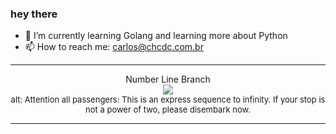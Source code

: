 ### hey there 

- :seedling: I’m currently learning Golang and learning more about Python
- :mailbox: How to reach me: carlos@chcdc.com.br


---


<!-- xkcd -->
<p align="center">Number Line Branch</br><img src=https://imgs.xkcd.com/comics/number_line_branch.png></br><font size =2>alt: Attention all passengers: This is an express sequence to infinity. If your stop is not a power of two, please disembark now.</br></font></p></table></p> 


<!-- xkcd -->
---

